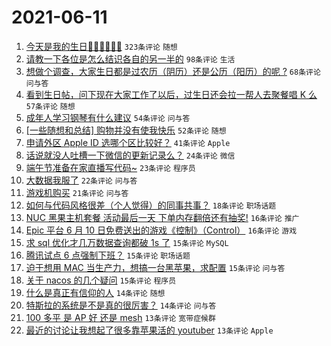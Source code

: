 # 2021-06-11

1. [今天是我的生日🎂🎂🎂🍰🍰🍰](https://www.v2ex.com/t/782797) `323条评论` `随想`
1. [请教一下各位是怎么结识各自的另一半的](https://www.v2ex.com/t/782858) `98条评论` `生活`
1. [想做个调查，大家生日都是过农历（阴历）还是公历（阳历）的呢 ?](https://www.v2ex.com/t/782803) `68条评论` `问与答`
1. [看到生日帖，问下现在大家工作了以后，过生日还会拉一帮人去聚餐唱 K 么](https://www.v2ex.com/t/782813) `57条评论` `随想`
1. [成年人学习钢琴有什么建议](https://www.v2ex.com/t/782805) `54条评论` `问与答`
1. [[一些随想和总结] 购物并没有使我快乐](https://www.v2ex.com/t/782794) `52条评论` `随想`
1. [申请外区 Apple ID 选哪个区比较好？](https://www.v2ex.com/t/782809) `41条评论` `Apple`
1. [话说就没人吐槽一下微信的更新记录么？](https://www.v2ex.com/t/782888) `24条评论` `微信`
1. [端午节准备在家直播写代码~](https://www.v2ex.com/t/782886) `23条评论` `程序员`
1. [大数据我服了](https://www.v2ex.com/t/782856) `22条评论` `问与答`
1. [游戏机购买](https://www.v2ex.com/t/782892) `21条评论` `问与答`
1. [如何与代码风格很差（个人觉得）的同事共事？](https://www.v2ex.com/t/782847) `18条评论` `职场话题`
1. [NUC 黑果主机套餐 活动最后一天 下单内存翻倍还有抽奖!](https://www.v2ex.com/t/782836) `16条评论` `推广`
1. [Epic 平台 6 月 10 日免费送出的游戏《控制》（Control）](https://www.v2ex.com/t/782791) `16条评论` `游戏`
1. [求 sql 优化才几万数据查询都破 1s 了](https://www.v2ex.com/t/782918) `15条评论` `MySQL`
1. [腾讯试点 6 点强制下班？](https://www.v2ex.com/t/782894) `15条评论` `职场话题`
1. [迫于想用 MAC 当生产力，想搞一台黑苹果，求配置](https://www.v2ex.com/t/782854) `15条评论` `问与答`
1. [关于 nacos 的几个疑问](https://www.v2ex.com/t/782807) `15条评论` `程序员`
1. [什么是真正有信仰的人](https://www.v2ex.com/t/782917) `14条评论` `随想`
1. [特斯拉的系统是不是真的很厉害？](https://www.v2ex.com/t/782875) `14条评论` `问与答`
1. [100 多平 是 AP 好 还是 mesh](https://www.v2ex.com/t/782842) `13条评论` `宽带症候群`
1. [最近的讨论让我想起了很多靠苹果活的 youtuber](https://www.v2ex.com/t/782868) `13条评论` `Apple`
